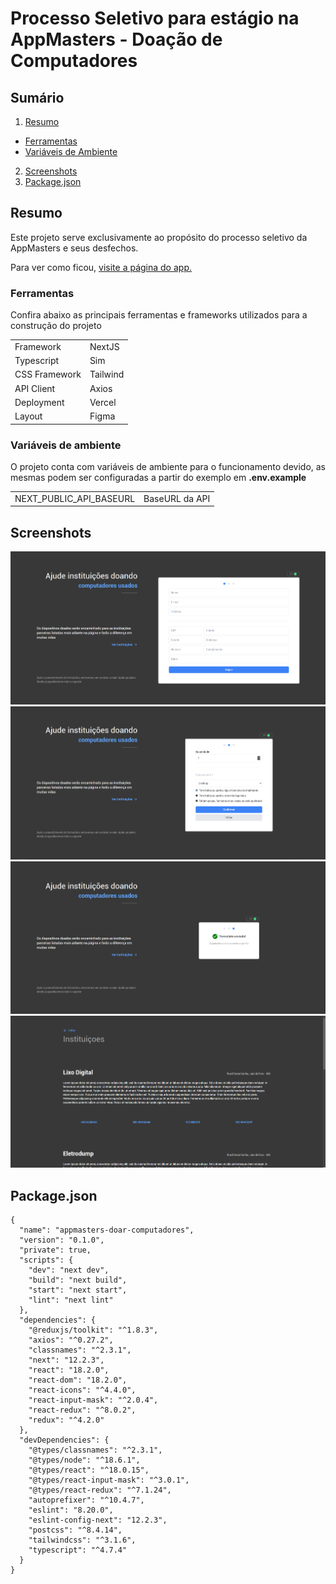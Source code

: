 # Processo Seletivo para estágio na AppMasters - Doação de Computadores
## Sumário
1. [Resumo](#resumo)
  - [Ferramentas](#ferramentas)
  - [Variáveis de Ambiente](#variáveis-de-ambiente)
2. [Screenshots](#screenshots)
3. [Package.json](#packagejson)

## Resumo
Este projeto serve exclusivamente ao propósito do processo seletivo da AppMasters e seus desfechos.

Para ver como ficou, [visite a página do app.](
https://appmasters-doar-computadores.vercel.app/)

### Ferramentas
Confira abaixo as principais ferramentas e frameworks utilizados para a construção do projeto 
<table>
  <tr>
    <td>Framework</td>
    <td>NextJS</td>
  </tr>
  <tr>
    <td>Typescript</td>
    <td>Sim</td>
  </tr>
  <tr>
    <td>CSS Framework</td>
    <td>Tailwind</td>
  </tr>
  <tr>
    <td>API Client</td>
    <td>Axios</td>
  </tr>
  <tr>
    <td>Deployment</td>
    <td>Vercel</td>
  </tr>
  <tr>
    <td>Layout</td>
    <td>Figma</td>
  </tr>
</table>

### Variáveis de ambiente
O projeto conta com variáveis de ambiente para o funcionamento devido, as mesmas podem ser configuradas a partir do exemplo em **.env.example**
<table>
  <tr>
    <td>NEXT_PUBLIC_API_BASEURL</td>
    <td>BaseURL da API</td>
  </tr>
</table>

## Screenshots
![Preview01](./screenshots/interface_form_main.png)
![Preview02](./screenshots/interface_form_devices.png)
![Preview03](./screenshots/interface_form_success.png)
![Preview04](./screenshots/interface_institutions.png)

## Package.json
```
{
  "name": "appmasters-doar-computadores",
  "version": "0.1.0",
  "private": true,
  "scripts": {
    "dev": "next dev",
    "build": "next build",
    "start": "next start",
    "lint": "next lint"
  },
  "dependencies": {
    "@reduxjs/toolkit": "^1.8.3",
    "axios": "^0.27.2",
    "classnames": "^2.3.1",
    "next": "12.2.3",
    "react": "18.2.0",
    "react-dom": "18.2.0",
    "react-icons": "^4.4.0",
    "react-input-mask": "^2.0.4",
    "react-redux": "^8.0.2",
    "redux": "^4.2.0"
  },
  "devDependencies": {
    "@types/classnames": "^2.3.1",
    "@types/node": "^18.6.1",
    "@types/react": "^18.0.15",
    "@types/react-input-mask": "^3.0.1",
    "@types/react-redux": "^7.1.24",
    "autoprefixer": "^10.4.7",
    "eslint": "8.20.0",
    "eslint-config-next": "12.2.3",
    "postcss": "^8.4.14",
    "tailwindcss": "^3.1.6",
    "typescript": "^4.7.4"
  }
}
```